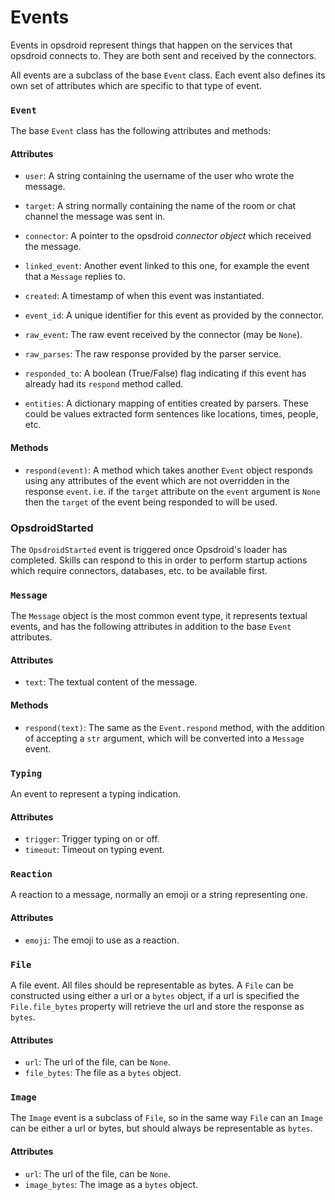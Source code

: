 # Events

Events in opsdroid represent things that happen on the services that opsdroid connects to.
They are both sent and received by the connectors.

All events are a subclass of the base `Event` class. Each event also defines its own set of attributes which are specific to that type of event.


### `Event`

The base `Event` class has the following attributes and methods:


#### Attributes
* `user`: A string containing the username of the user who wrote the message.

* `target`: A string normally containing the name of the room or chat channel the message was sent in.

* `connector`: A pointer to the opsdroid _connector object_ which received the message.

* `linked_event`: Another event linked to this one, for example the event that a `Message` replies to.

* `created`: A timestamp of when this event was instantiated.

* `event_id`: A unique identifier for this event as provided by the connector.

* `raw_event`: The raw event received by the connector (may be `None`).

* `raw_parses`: The raw response provided by the parser service.

* `responded_to`: A boolean (True/False) flag indicating if this event has already had its `respond` method called.

* `entities`: A dictionary mapping of entities created by parsers. These could be values extracted form sentences like locations, times, people, etc.


#### Methods
* `respond(event)`: A method which takes another `Event` object responds using any attributes of the event which are not overridden in the response `event`. i.e. if the `target` attribute on the `event` argument is `None` then the `target` of the event being responded to will be used.

### OpsdroidStarted

The `OpsdroidStarted` event is triggered once Opsdroid's loader has completed.
Skills can respond to this in order to perform startup actions which require connectors, databases, etc. to be available first.

### `Message`

The `Message` object is the most common event type, it represents textual events, and has the following attributes in addition to the base `Event` attributes.


#### Attributes

* `text`: The textual content of the message.

#### Methods
* `respond(text)`: The same as the `Event.respond` method, with the addition of accepting a `str` argument, which will be converted into a `Message` event.

### `Typing`

An event to represent a typing indication.

#### Attributes

* `trigger`: Trigger typing on or off.
* `timeout`: Timeout on typing event.

### `Reaction`

A reaction to a message, normally an emoji or a string representing one.

#### Attributes

* `emoji`: The emoji to use as a reaction.

### `File`

A file event. All files should be representable as bytes. A `File` can be constructed using either a url or a `bytes` object, if a url is specified the `File.file_bytes` property will retrieve the url and store the response as `bytes`.

#### Attributes

* `url`: The url of the file, can be `None`.
* `file_bytes`: The file as a `bytes` object.

### `Image`

The `Image` event is a subclass of `File`, so in the same way `File` can an `Image` can be either a url or bytes, but should always be representable as `bytes`.

#### Attributes

* `url`: The url of the file, can be `None`.
* `image_bytes`: The image as a `bytes` object.
